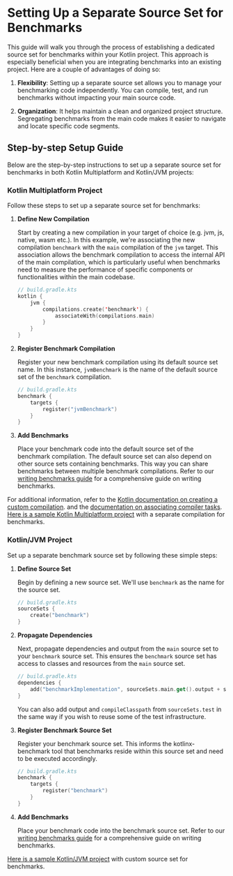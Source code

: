 # Setting Up a Separate Source Set for Benchmarks

This guide will walk you through the process of establishing a dedicated source set for benchmarks within your Kotlin project. 
This approach is especially beneficial when you are integrating benchmarks into an existing project. 
Here are a couple of advantages of doing so:

1. **Flexibility**: Setting up a separate source set allows you to manage your benchmarking code independently. You can compile, test, and run benchmarks without impacting your main source code.

2. **Organization**: It helps maintain a clean and organized project structure. Segregating benchmarks from the main code makes it easier to navigate and locate specific code segments.

## Step-by-step Setup Guide

Below are the step-by-step instructions to set up a separate source set for benchmarks in both Kotlin Multiplatform and Kotlin/JVM projects:

### Kotlin Multiplatform Project

Follow these steps to set up a separate source set for benchmarks:

1. **Define New Compilation**

    Start by creating a new compilation in your target of choice (e.g. jvm, js, native, wasm etc.). 
    In this example, we're associating the new compilation `benchmark` with the `main` compilation of the `jvm` target. 
    This association allows the benchmark compilation to access the internal API of the main compilation, 
    which is particularly useful when benchmarks need to measure the performance of specific components 
    or functionalities within the main codebase.

    ```kotlin
    // build.gradle.kts
    kotlin { 
        jvm { 
            compilations.create('benchmark') {
                associateWith(compilations.main)
            }
        }
    }
    ```

2. **Register Benchmark Compilation**

    Register your new benchmark compilation using its default source set name. 
    In this instance, `jvmBenchmark` is the name of the default source set of the `benchmark` compilation.

    ```kotlin
    // build.gradle.kts
    benchmark {
        targets {
            register("jvmBenchmark")
        }
    }
    ```

3. **Add Benchmarks**

    Place your benchmark code into the default source set of the benchmark compilation. 
    The default source set can also depend on other source sets containing benchmarks. 
    This way you can share benchmarks between multiple benchmark compilations. 
    Refer to our [writing benchmarks guide](writing-benchmarks.md) for a comprehensive guide on writing benchmarks.

For additional information, refer to the [Kotlin documentation on creating a custom compilation](https://kotlinlang.org/docs/multiplatform-configure-compilations.html#create-a-custom-compilation).
and the [documentation on associating compiler tasks](https://kotlinlang.org/docs/gradle-configure-project.html#associate-compiler-tasks).
[Here is a sample Kotlin Multiplatform project](/examples/kotlin-multiplatform) with a separate compilation for benchmarks.

### Kotlin/JVM Project

Set up a separate benchmark source set by following these simple steps:

1. **Define Source Set**

    Begin by defining a new source set. We'll use `benchmark` as the name for the source set.

    ```kotlin
    // build.gradle.kts
    sourceSets {
        create("benchmark")
    }
    ```

2. **Propagate Dependencies**

    Next, propagate dependencies and output from the `main` source set to your `benchmark` source set. 
    This ensures the `benchmark` source set has access to classes and resources from the `main` source set.

    ```kotlin
    // build.gradle.kts
    dependencies {
        add("benchmarkImplementation", sourceSets.main.get().output + sourceSets.main.get().runtimeClasspath)
    }
    ```

    You can also add output and `compileClasspath` from `sourceSets.test` in the same way 
    if you wish to reuse some of the test infrastructure.

3. **Register Benchmark Source Set**

    Register your benchmark source set. This informs the kotlinx-benchmark tool 
    that benchmarks reside within this source set and need to be executed accordingly.

    ```kotlin
    // build.gradle.kts
    benchmark {
        targets { 
            register("benchmark")
        }
    }
    ```

4. **Add Benchmarks**

   Place your benchmark code into the benchmark source set.
   Refer to our [writing benchmarks guide](writing-benchmarks.md) for a comprehensive guide on writing benchmarks.

[Here is a sample Kotlin/JVM project](/examples/kotlin) with custom source set for benchmarks.